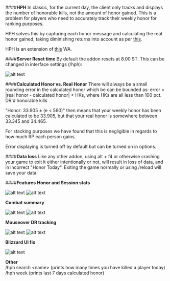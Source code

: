 ####**HPH**
In classic, for the current day, the client only tracks and displays the number of honorable kills, not the amount of honor gained. This is a problem for players who need to accurately track their weekly honor for ranking purposes.

HPH solves this by capturing each honor message and calculating the real honor gained, taking diminishing returns into account as per [this](https://us.forums.blizzard.com/en/wow/t/alterac-valley-adjustments-incoming/422125).

HPH is an extension of [this](https://wago.io/KSACGWwO9) WA.

####**Server Reset time**
By default the addon resets at 8.00 ST. This can be changed in interface settings (/hph):

![alt text](https://i.imgur.com/GAtZHIY.jpg "GeneralSettings")

####**Calculated Honor vs. Real Honor**
There will always be a small rounding error in the calculated honor which be can be bounded as: error = |real honor - calculated honor| &lt; HKs, where HKs are all less than 100 pct. DR'd honorable kills

"Honor: 33.905 ± (e &lt; 560)" then means that your weekly honor has been calculated to be 33.905, but that your real honor is somewhere between 33.345 and 34.465.

For stacking purposes we have found that this is negligible in regards to how much RP each person gains.

Error displaying is turned off by default but can be turned on in options.

####**Data loss**
Like any other addon, using alt + f4 or otherwise crashing your game to exit it either intentionally or not, will result in loss of data, and in incorrect "Honor Today". Exiting the game normally or using /reload will save your data.

####**Features**
**Honor and Session stats**  

![alt text](https://i.imgur.com/7HBBRtx.png "MainWindow") ![alt text](https://i.imgur.com/BsaYR8y.png "MainWindow2")

**Combat summary**  

![alt text](https://i.imgur.com/xQ5UaiP.jpg "HonorMsg") ![alt text](https://i.imgur.com/VQkeWRP.jpg "HonorMsg2")  

**Mouseover DR tracking**  

![alt text](https://i.imgur.com/UpGIKEO.jpg "Tooltip") ![alt text](https://i.imgur.com/CSs48Ma.jpg "Tooltip2")  

**Blizzard UI fix**  

![alt text](https://i.imgur.com/1LlR7zQ.jpg "HonorTab")  

**Other**  
/hph search &lt;name&gt;  (prints how many times you have killed a player today)  
/hph week (prints last 7 days calculated honor)